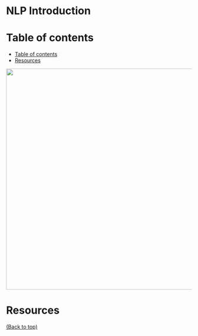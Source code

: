 # NLP Introduction

# Table of contents
- [Table of contents](#table-of-contents)
- [Resources](#resources)



<p align="center">
<img src="https://user-images.githubusercontent.com/64508435/161575517-36e321e7-17b8-431e-9138-4f45e56302c0.png" width="600" />
</p>

# Resources


[(Back to top)](#table-of-contents)
